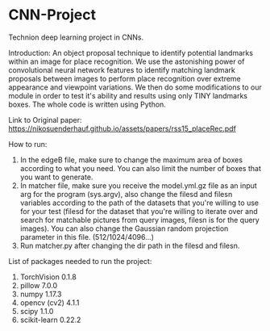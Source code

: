 # CNN-Project
Technion deep learning project in CNNs.

Introduction:
An object proposal technique to identify potential landmarks within an image for place recognition. We use the astonishing power of convolutional neural network features to identify matching landmark proposals between images to perform place recognition over extreme appearance and viewpoint variations. We then do some modifications to our module in order to test it's ability and results using only TINY landmarks boxes. The whole code is written using Python.

Link to Original paper:
https://nikosuenderhauf.github.io/assets/papers/rss15_placeRec.pdf

How to run:
1) In the edgeB file, make sure to change the maximum area of boxes according to what you need. You can also limit the number of boxes that you want to generate.
2) In matcher file, make sure you receive the model.yml.gz file as an input arg for the program (sys.argv), also change the filesd and filesn variables according to the path of the datasets that you're willing to use for your test (filesd for the dataset that you're willing to iterate over and search for matchable pictures from query images, filesn is for the query images). You can also change the Gaussian random projection parameter in this file. (512/1024/4096...)
3) Run matcher.py after changing the dir path in the filesd and filesn.

List of packages needed to run the project:
1) TorchVision 0.1.8
2) pillow 7.0.0
3) numpy 1.17.3
4) opencv (cv2) 4.1.1
5) scipy 1.1.0
6) scikit-learn 0.22.2
